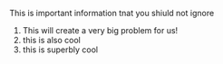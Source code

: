 This is important information tnat you shiuld not ignore

1. This will create a very big problem for us!
2. this is also cool
3. this is superbly cool